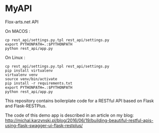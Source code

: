 # MyAPI

Flox-arts.net API

On MACOS :

    cp rest_api/settings.py.tpl rest_api/settings.py
    export PYTHONPATH=.:$PYTHONPATH
    python rest_api/app.py


On Linux :

    cp rest_api/settings.py.tpl rest_api/settings.py
    pip install virtualenv
    virtualenv venv
    source venv/bin/activate
    pip install -r requirements.txt
    export PYTHONPATH=.:$PYTHONPATH
    python rest_api/app.py

This repository contains boilerplate code for a RESTful API based on Flask and Flask-RESTPlus.

The code of this demo app is described in an article on my blog:
http://michal.karzynski.pl/blog/2016/06/19/building-beautiful-restful-apis-using-flask-swagger-ui-flask-restplus/
